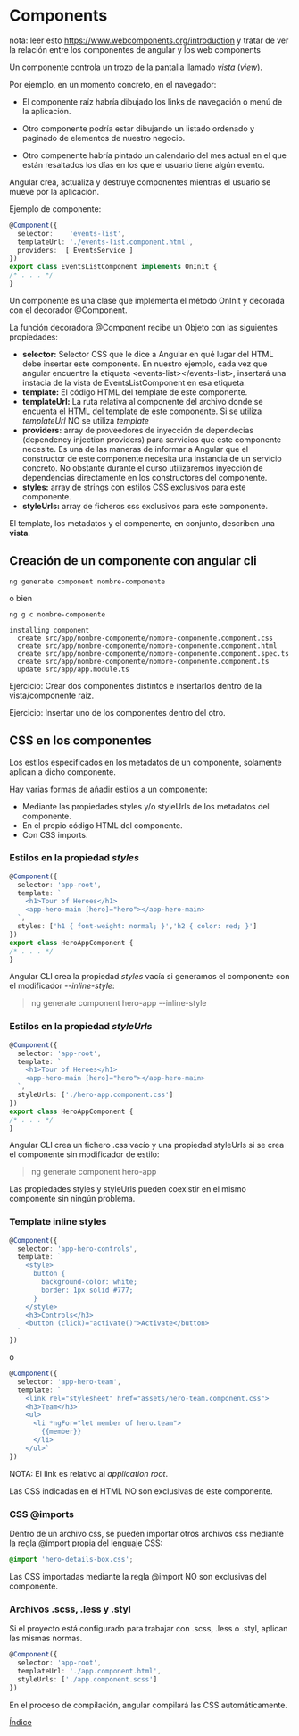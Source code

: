 # Components

nota: leer esto https://www.webcomponents.org/introduction y tratar de
ver la relación entre los componentes de angular y los web components

Un componente controla un trozo de la pantalla llamado *vista* (*view*).

Por ejemplo, en un momento concreto, en el navegador:

- El componente raíz habría dibujado los links de navegación o menú de la aplicación.

- Otro componente podría estar dibujando un listado ordenado y paginado de elementos de nuestro negocio.

- Otro compenente habría pintado un calendario del mes actual en el que están resaltados los días en los que el usuario tiene algún evento.

Angular crea, actualiza y destruye componentes mientras el usuario se mueve por la aplicación.


Ejemplo de componente:

```typescript
@Component({
  selector:    'events-list',
  templateUrl: './events-list.component.html',
  providers:  [ EventsService ]
})
export class EventsListComponent implements OnInit {
/* . . . */
}
```

Un componente es una clase que implementa el método OnInit y decorada con el decorador @Component.

La función decoradora @Component recibe un Objeto con las siguientes propiedades:

- **selector:** Selector CSS que le dice a Angular en qué lugar del HTML debe insertar este componente. En nuestro ejemplo, cada vez que angular encuentre la etiqueta &lt;events-list>&lt;/events-list>, insertará una instacia de la vista de EventsListComponent en esa etiqueta.
- **template:** El código HTML del template de este componente.
- **templateUrl:** La ruta relativa al componente del archivo donde se encuenta el HTML del template de este componente. Si se utiliza *templateUrl* NO se utiliza *template*
- **providers:** array de proveedores de inyección de dependecias (dependency injection providers) para servicios que este componente necesite. Es una de las maneras de informar a Angular que el constructor de este componente necesita una instancia de un servicio concreto. No obstante durante el curso utilizaremos inyección de dependencias directamente en los constructores del componente.
- **styles:** array de strings con estilos CSS exclusivos para este componente.
- **styleUrls:** array de ficheros css exclusivos para este componente.

El template, los metadatos y el compenente, en conjunto, describen una **vista**.

## Creación de un componente con angular cli

```
ng generate component nombre-componente
```

o bien 

```
ng g c nombre-componente
```

```
installing component
  create src/app/nombre-componente/nombre-componente.component.css
  create src/app/nombre-componente/nombre-componente.component.html
  create src/app/nombre-componente/nombre-componente.component.spec.ts
  create src/app/nombre-componente/nombre-componente.component.ts
  update src/app/app.module.ts
```

Ejercicio: Crear dos componentes distintos e insertarlos dentro de la vista/componente raíz.

Ejercicio: Insertar uno de los componentes dentro del otro.


## CSS en los componentes

Los estilos especificados en los metadatos de un componente, solamente aplican a dicho componente.

Hay varias formas de añadir estilos a un componente:

- Mediante las propiedades styles y/o styleUrls de los metadatos del componente.
- En el propio código HTML del componente.
- Con CSS imports.

### Estilos en la propiedad *styles*

```typescript
@Component({
  selector: 'app-root',
  template: `
    <h1>Tour of Heroes</h1>
    <app-hero-main [hero]="hero"></app-hero-main>
  `,
  styles: ['h1 { font-weight: normal; }','h2 { color: red; }']
})
export class HeroAppComponent {
/* . . . */
}
```

Angular CLI crea la propiedad *styles* vacía si generamos el componente con el modificador *--inline-style*:

> ng generate component hero-app --inline-style

### Estilos en la propiedad *styleUrls*

```typescript
@Component({
  selector: 'app-root',
  template: `
    <h1>Tour of Heroes</h1>
    <app-hero-main [hero]="hero"></app-hero-main>
  `,
  styleUrls: ['./hero-app.component.css']
})
export class HeroAppComponent {
/* . . . */
}
```

Angular CLI crea un fichero .css vacío y una propiedad styleUrls si se crea el componente sin modificador de estilo:

> ng generate component hero-app

Las propiedades styles y styleUrls pueden coexistir en el mismo componente sin ningún problema.

### Template inline styles

```typescript
@Component({
  selector: 'app-hero-controls',
  template: `
    <style>
      button {
        background-color: white;
        border: 1px solid #777;
      }
    </style>
    <h3>Controls</h3>
    <button (click)="activate()">Activate</button>
  `
})
```

o 

```typescript
@Component({
  selector: 'app-hero-team',
  template: `
    <link rel="stylesheet" href="assets/hero-team.component.css">
    <h3>Team</h3>
    <ul>
      <li *ngFor="let member of hero.team">
        {{member}}
      </li>
    </ul>`
})
```

NOTA: El link es relativo al *application root*.

Las CSS indicadas en el HTML NO son exclusivas de este componente.

### CSS @imports

Dentro de un archivo css, se pueden importar otros archivos css mediante la regla @import propia del lenguaje CSS:

```css
@import 'hero-details-box.css';
```

Las CSS importadas mediante la regla @import NO son exclusivas del componente.

### Archivos .scss, .less y .styl

Si el proyecto está configurado para trabajar con .scss, .less o .styl, aplican las mismas normas.

```typescript
@Component({
  selector: 'app-root',
  templateUrl: './app.component.html',
  styleUrls: ['./app.component.scss']
})
```

En el proceso de compilación, angular compilará las CSS automáticamente.



[Índice](index.md)
